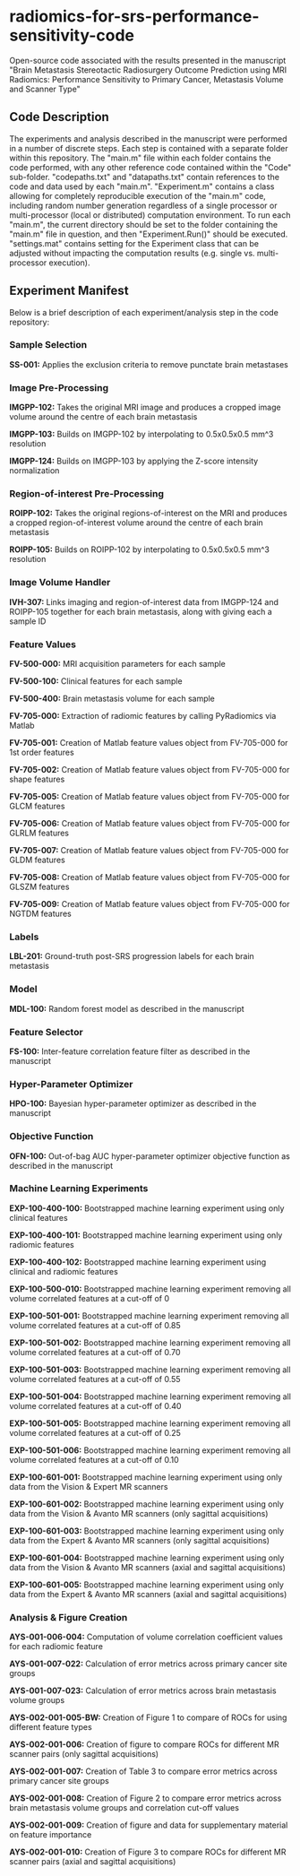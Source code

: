 # radiomics-for-srs-performance-sensitivity-code
Open-source code associated with the results presented in the manuscript "Brain Metastasis Stereotactic Radiosurgery Outcome Prediction using MRI Radiomics: Performance Sensitivity to Primary Cancer, Metastasis Volume and Scanner Type"

## Code Description
The experiments and analysis described in the manuscript were performed in a number of discrete steps. Each step is contained with a separate folder within this repository. The "main.m" file within each folder contains the code performed, with any other reference code contained within the "Code" sub-folder. "codepaths.txt" and "datapaths.txt" contain references to the code and data used by each "main.m". "Experiment.m" contains a class allowing for completely reproducible execution of the "main.m" code, including random number generation regardless of a single processor or multi-processor (local or distributed) computation environment. To run each "main.m", the current directory should be set to the folder containing the "main.m" file in question, and then "Experiment.Run()" should be executed. "settings.mat" contains setting for the Experiment class that can be adjusted without impacting the computation results (e.g. single vs. multi-processor execution).

## Experiment Manifest
Below is a brief description of each experiment/analysis step in the code repository:

### Sample Selection
**SS-001:** Applies the exclusion criteria to remove punctate brain metastases

### Image Pre-Processing
**IMGPP-102:** Takes the original MRI image and produces a cropped image volume around the centre of each brain metastasis

**IMGPP-103:** Builds on IMGPP-102 by interpolating to 0.5x0.5x0.5 mm^3 resolution

**IMGPP-124:** Builds on IMGPP-103 by applying the Z-score intensity normalization

### Region-of-interest Pre-Processing
**ROIPP-102:** Takes the original regions-of-interest on the MRI and produces a cropped region-of-interest volume around the centre of each brain metastasis 

**ROIPP-105:** Builds on ROIPP-102 by interpolating to 0.5x0.5x0.5 mm^3 resolution

### Image Volume Handler
**IVH-307:** Links imaging and region-of-interest data from IMGPP-124 and ROIPP-105 together for each brain metastasis, along with giving each a sample ID

### Feature Values
**FV-500-000:** MRI acquisition parameters for each sample

**FV-500-100:** Clinical features for each sample

**FV-500-400:** Brain metastasis volume for each sample


**FV-705-000:** Extraction of radiomic features by calling PyRadiomics via Matlab

**FV-705-001:** Creation of Matlab feature values object from FV-705-000 for 1st order features

**FV-705-002:** Creation of Matlab feature values object from FV-705-000 for shape features

**FV-705-005:** Creation of Matlab feature values object from FV-705-000 for GLCM features

**FV-705-006:** Creation of Matlab feature values object from FV-705-000 for GLRLM features

**FV-705-007:** Creation of Matlab feature values object from FV-705-000 for GLDM features

**FV-705-008:** Creation of Matlab feature values object from FV-705-000 for GLSZM features

**FV-705-009:** Creation of Matlab feature values object from FV-705-000 for NGTDM features

### Labels
**LBL-201:** Ground-truth post-SRS progression labels for each brain metastasis

### Model
**MDL-100:** Random forest model as described in the manuscript

### Feature Selector
**FS-100:** Inter-feature correlation feature filter as described in the manuscript

### Hyper-Parameter Optimizer
**HPO-100:** Bayesian hyper-parameter optimizer as described in the manuscript

### Objective Function
**OFN-100:** Out-of-bag AUC hyper-parameter optimizer objective function as described in the manuscript

### Machine Learning Experiments
**EXP-100-400-100:** Bootstrapped machine learning experiment using only clinical features

**EXP-100-400-101:** Bootstrapped machine learning experiment using only radiomic features

**EXP-100-400-102:** Bootstrapped machine learning experiment using clinical and radiomic features


**EXP-100-500-010:** Bootstrapped machine learning experiment removing all volume correlated features at a cut-off of 0

**EXP-100-501-001:** Bootstrapped machine learning experiment removing all volume correlated features at a cut-off of 0.85

**EXP-100-501-002:** Bootstrapped machine learning experiment removing all volume correlated features at a cut-off of 0.70

**EXP-100-501-003:** Bootstrapped machine learning experiment removing all volume correlated features at a cut-off of 0.55

**EXP-100-501-004:** Bootstrapped machine learning experiment removing all volume correlated features at a cut-off of 0.40

**EXP-100-501-005:** Bootstrapped machine learning experiment removing all volume correlated features at a cut-off of 0.25

**EXP-100-501-006:** Bootstrapped machine learning experiment removing all volume correlated features at a cut-off of 0.10


**EXP-100-601-001:** Bootstrapped machine learning experiment using only data from the Vision & Expert MR scanners

**EXP-100-601-002:** Bootstrapped machine learning experiment using only data from the Vision & Avanto MR scanners (only sagittal acquisitions)

**EXP-100-601-003:** Bootstrapped machine learning experiment using only data from the Expert & Avanto MR scanners (only sagittal acquisitions)

**EXP-100-601-004:** Bootstrapped machine learning experiment using only data from the Vision & Avanto MR scanners (axial and sagittal acquisitions)

**EXP-100-601-005:** Bootstrapped machine learning experiment using only data from the Expert & Avanto MR scanners (axial and sagittal acquisitions)


### Analysis & Figure Creation
**AYS-001-006-004:** Computation of volume correlation coefficient values for each radiomic feature

**AYS-001-007-022:** Calculation of error metrics across primary cancer site groups

**AYS-001-007-023:** Calculation of error metrics across brain metastasis volume groups


**AYS-002-001-005-BW:** Creation of Figure 1 to compare of ROCs for using different feature types

**AYS-002-001-006:** Creation of figure to compare ROCs for different MR scanner pairs (only sagittal acquisitions)

**AYS-002-001-007:** Creation of Table 3 to compare error metrics across primary cancer site groups

**AYS-002-001-008:** Creation of Figure 2 to compare error metrics across brain metastasis volume groups and correlation cut-off values

**AYS-002-001-009:** Creation of figure and data for supplementary material on feature importance

**AYS-002-001-010:** Creation of Figure 3 to compare ROCs for different MR scanner pairs (axial and sagittal acquisitions)